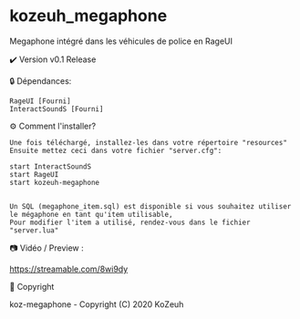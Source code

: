 # kozeuh_megaphone
Megaphone intégré dans les véhicules de police en RageUI

✔️ Version v0.1 Release

🔒 Dépendances:

    RageUI [Fourni]
    InteractSoundS [Fourni]


⚙️ Comment l'installer?

    Une fois téléchargé, installez-les dans votre répertoire "resources"
    Ensuite mettez ceci dans votre fichier "server.cfg":
    
    start InteractSoundS
    start RageUI
    start kozeuh-megaphone
    

    Un SQL (megaphone_item.sql) est disponible si vous souhaitez utiliser le mégaphone en tant qu'item utilisable,
    Pour modifier l'item a utilisé, rendez-vous dans le fichier "server.lua"


📷 Vidéo / Preview :

https://streamable.com/8wi9dy

🔖 Copyright

koz-megaphone - Copyright (C) 2020 KoZeuh 
